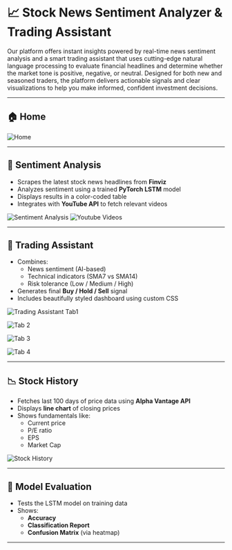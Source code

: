 # 📈 Stock News Sentiment Analyzer & Trading Assistant

Our platform offers instant insights powered by real-time news sentiment analysis and a smart trading assistant that uses cutting-edge natural language processing to evaluate financial headlines and determine whether the market tone is positive, negative, or neutral. Designed for both new and seasoned traders, the platform delivers actionable signals and clear visualizations to help you make informed, confident investment decisions.

---

## 🏠 Home

![Home](https://github.com/user-attachments/assets/c2b6d6d1-1a91-46dc-9199-e08372f23c8a)

---

## 📰 Sentiment Analysis

- Scrapes the latest stock news headlines from **Finviz**
- Analyzes sentiment using a trained **PyTorch LSTM** model
- Displays results in a color-coded table
- Integrates with **YouTube API** to fetch relevant videos

![Sentiment Analysis](https://github.com/user-attachments/assets/e04df12f-a835-4e11-a168-f2473a0aec8c)
![Youtube Videos](https://github.com/user-attachments/assets/5707988d-cdc5-48f9-8cb9-e06f5a798ad3)

---

## 🤖 Trading Assistant

- Combines:
  - News sentiment (AI-based)
  - Technical indicators (SMA7 vs SMA14)
  - Risk tolerance (Low / Medium / High)
- Generates final **Buy / Hold / Sell** signal
- Includes beautifully styled dashboard using custom CSS

![Trading Assistant Tab1](https://github.com/user-attachments/assets/2699e4d7-43a4-409a-8a06-4a2cefa78222)

![Tab 2](https://github.com/user-attachments/assets/156edfcc-5fea-4901-ac4e-582985d43d46)

![Tab 3](https://github.com/user-attachments/assets/bbbd25d5-6831-4829-b1a5-c0d5e18908ca)

![Tab 4](https://github.com/user-attachments/assets/8059d17a-2df8-47cd-a187-7c4a5f398359)

---

## 📉 Stock History

- Fetches last 100 days of price data using **Alpha Vantage API**
- Displays **line chart** of closing prices
- Shows fundamentals like:
  - Current price
  - P/E ratio
  - EPS
  - Market Cap

![Stock History](https://github.com/user-attachments/assets/1f181dbd-49f2-4da0-9924-8990940bf99d)

---

## 🧠 Model Evaluation

- Tests the LSTM model on training data
- Shows:
  - **Accuracy**
  - **Classification Report**
  - **Confusion Matrix** (via heatmap)


---

